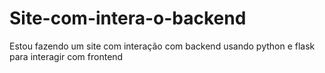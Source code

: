 # Site-com-intera-o-backend
Estou fazendo um site com interação com backend usando python e flask para interagir com frontend
